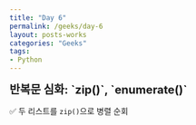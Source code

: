 ```yaml
---
title: "Day 6"
permalink: /geeks/day-6
layout: posts-works
categories: "Geeks"
tags:
- Python
---
```

<span style = "font-size: 20px; font-weight: 700;"> 
반복문 심화: `zip()`, `enumerate()`
</span>  

✅ 두 리스트를 `zip()`으로 병렬 순회 